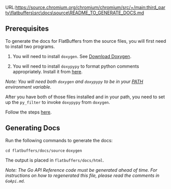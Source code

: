 URL:https://source.chromium.org/chromium/chromium/src/+/main:third_party\flatbuffers\src\docs\source\README_TO_GENERATE_DOCS.md
## Prerequisites

To generate the docs for FlatBuffers from the source files, you
will first need to install two programs.

1. You will need to install `doxygen`. See
   [Download Doxygen](https://doxygen.nl/download.html).

2. You will need to install `doxypypy` to format python comments appropriately.
   Install it from [here](https://github.com/Feneric/doxypypy).

*Note: You will need both `doxygen` and `doxypypy` to be in your
[PATH](https://en.wikipedia.org/wiki/PATH_(variable)) environment variable.*

After you have both of those files installed and in your path, you need to
set up the `py_filter` to invoke `doxypypy` from `doxygen`.

Follow the steps
[here](https://github.com/Feneric/doxypypy#invoking-doxypypy-from-doxygen).

## Generating Docs

Run the following commands to generate the docs:

`cd flatbuffers/docs/source`
`doxygen`

The output is placed in `flatbuffers/docs/html`.

*Note: The Go API Reference code must be generated ahead of time. For
instructions on how to regenerated this file, please read the comments
in `GoApi.md`.*
